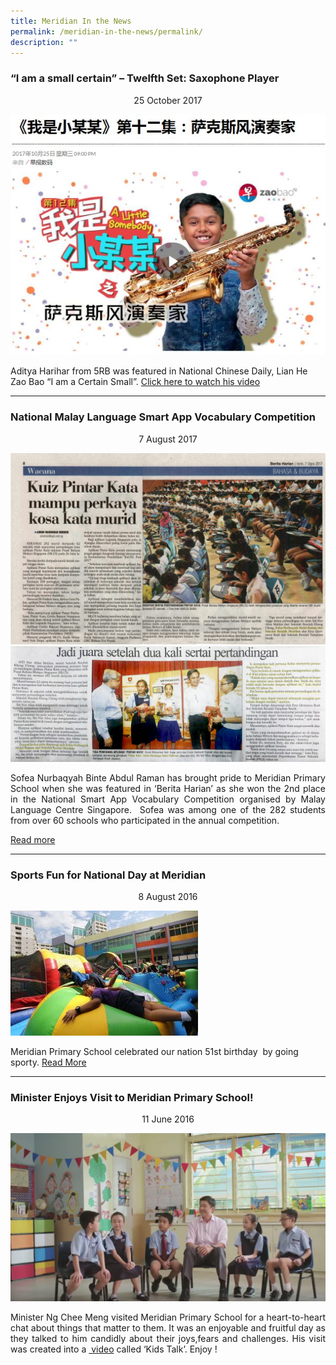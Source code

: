 ```yaml
---
title: Meridian In the News
permalink: /meridian-in-the-news/permalink/
description: ""
---
```

### “I am a small certain” – Twelfth Set: Saxophone Player

<center>25 October 2017</center>

![](/images/About%20As/Meridian%20in%20the%20News/Aditya-Harihar.jpg)

Aditya Harihar from 5RB was featured in National Chinese Daily, Lian He Zao Bao “I am a Certain Small”.  <a href = "http://www.zaobao.com.sg/zvideos/a-little-somebody/story20171025-805822"> Click here to watch his video</a>
<hr>

### National Malay Language Smart App Vocabulary Competition

<center>7 August 2017</center>

![](/images/About%20As/Meridian%20in%20the%20News/Meridian-in-the-news-National-ML-App-1.jpg)
![](/images/About%20As/Meridian%20in%20the%20News/Meridian-in-the-news-National-ML-App-2.jpg)

<p align = 'justify'>Sofea Nurbaqyah Binte Abdul Raman has brought pride to Meridian Primary School when she was featured in ‘Berita Harian’ as she won the 2nd place in the National Smart App Vocabulary Competition organised by Malay Language Centre Singapore.  Sofea was among one of the 282 students from over 60 schools who participated in the annual competition.</p><a href = "https://translate.google.com.sg/translate?hl=en&sl=ms&u=http://www.beritaharian.sg/bahasa-budaya/kuiz-pintar-kata-mampu-perkaya-kosa-kata-murid&prev=search">Read more</a>
<hr>

### Sports Fun for National Day at Meridian
<center>8 August 2016</center>

![](/images/About%20As/Meridian%20in%20the%20News/Meridian-in-the-news-ST_20160808_NSACTIVE0877Y3_2499630-300x200.jpg)

Meridian Primary School celebrated our nation 51st birthday  by going sporty. <a href = "http://www.straitstimes.com/singapore/education/sports-fun-for-national-day">Read More</a>

<hr>

### Minister Enjoys Visit to Meridian Primary School!

<center>11 June 2016</center>

![](/images/About%20As/Meridian%20in%20the%20News/Meridian-in-the-news-minister.png)

<p align = "justify">Minister Ng Chee Meng visited Meridian Primary School for a heart-to-heart chat about things that matter to them. It was an enjoyable and fruitful day as they talked to him candidly about their joys,fears and challenges. His visit was created into a <a href = "https://www.facebook.com/NgCheeMengforSG/videos/1116601255027273"> video</a> called ‘Kids Talk’. Enjoy !</p>